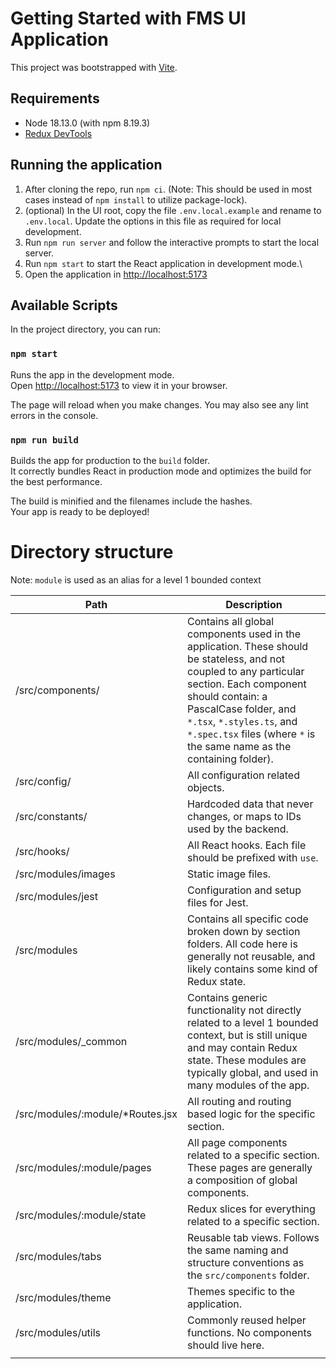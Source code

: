 # Getting Started with FMS UI Application

This project was bootstrapped with [Vite](https://vitejs.dev).

## Requirements

* Node 18.13.0 (with npm 8.19.3)
* [Redux DevTools](https://chrome.google.com/webstore/detail/redux-devtools/lmhkpmbekcpmknklioeibfkpmmfibljd)

## Running the application

1. After cloning the repo, run `npm ci`. (Note: This should be used in most cases instead of `npm install` to utilize package-lock).
2. (optional) In the UI root, copy the file `.env.local.example` and rename to `.env.local`. Update the options in this file as required for local development.
3. Run `npm run server` and follow the interactive prompts to start the local server.
4. Run `npm start` to start the React application in development mode.\
5. Open the application in [http://localhost:5173](http://ew.localhost:5173)


## Available Scripts

In the project directory, you can run:

### `npm start`

Runs the app in the development mode.\
Open [http://localhost:5173](http://localhost:5173) to view it in your browser.

The page will reload when you make changes.
You may also see any lint errors in the console.


### `npm run build`

Builds the app for production to the `build` folder.\
It correctly bundles React in production mode and optimizes the build for the best performance.

The build is minified and the filenames include the hashes.\
Your app is ready to be deployed!

# Directory structure

Note: `module` is used as an alias for a level 1 bounded context

| Path                               | Description                                                                                                                                                                                                                                                                                 |
| ---------------------------------- | ------------------------------------------------------------------------------------------------------------------------------------------------------------------------------------------------------------------------------------------------------------------------------------------- |
| /src/components/                   | Contains all global components used in the application. These should be stateless, and not coupled to any particular section. Each component should contain: a PascalCase folder, and `*.tsx`, `*.styles.ts`, and `*.spec.tsx` files (where `*` is the same name as the containing folder). |
| /src/config/                       | All configuration related objects.                                                                                                                                                                                                                                                          |
| /src/constants/                    | Hardcoded data that never changes, or maps to IDs used by the backend.                                                                                                                                                                                                                      |
| /src/hooks/                        | All React hooks. Each file should be prefixed with `use`.                                                                                                                                                                                                                                   |
| /src/modules/images               | Static image files.                                                                                                                                                                                                                                                                         |
| /src/modules/jest                 | Configuration and setup files for Jest.                                                                                                                                                                                                                                                     |
| /src/modules                      | Contains all specific code broken down by section folders. All code here is generally not reusable, and likely contains some kind of Redux state.                                                                                                                                           |
| /src/modules/_common              | Contains generic functionality not directly related to a level 1 bounded context, but is still unique and may contain Redux state. These modules are typically global, and used in many modules of the app.                                                                               |
| /src/modules/:module/*Routes.jsx | All routing and routing based logic for the specific section.                                                                                                                                                                                                                               |
| /src/modules/:module/pages       | All page components related to a specific section. These pages are generally a composition of global components.                                                                                                                                                                            |
| /src/modules/:module/state       | Redux slices for everything related to a specific section.                                                                                                                                                                                                                                  |  |
| /src/modules/tabs                 | Reusable tab views. Follows the same naming and structure conventions as the `src/components` folder.                                                                                                                                                                                       |
| /src/modules/theme                | Themes specific to the application.                                                                                                                                                                                                                                                         |
| /src/modules/utils                | Commonly reused helper functions. No components should live here.                                                                                                                                                                                                                           |
|                                    |

